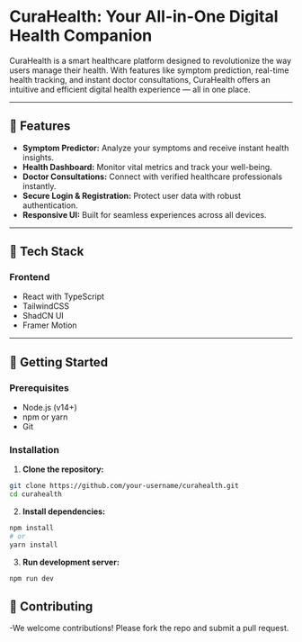 # CuraHealth: Your All-in-One Digital Health Companion

CuraHealth is a smart healthcare platform designed to revolutionize the way users manage their health. With features like symptom prediction, real-time health tracking, and instant doctor consultations, CuraHealth offers an intuitive and efficient digital health experience — all in one place.

---

## 🌟 Features

- **Symptom Predictor:** Analyze your symptoms and receive instant health insights.
- **Health Dashboard:** Monitor vital metrics and track your well-being.
- **Doctor Consultations:** Connect with verified healthcare professionals instantly.
- **Secure Login & Registration:** Protect user data with robust authentication.
- **Responsive UI:** Built for seamless experiences across all devices.

---

## 🧠 Tech Stack

### Frontend
- React with TypeScript
- TailwindCSS
- ShadCN UI
- Framer Motion

---

## 🚀 Getting Started

### Prerequisites

- Node.js (v14+)
- npm or yarn
- Git

### Installation

1. **Clone the repository:**

```bash
git clone https://github.com/your-username/curahealth.git
cd curahealth
```
2. **Install dependencies:**

  ```bash
  npm install
  # or
  yarn install
  ```
3. **Run development server:**
  ```bash
  npm run dev
  ```

## 🤝 Contributing
-We welcome contributions! Please fork the repo and submit a pull request.


  
  
